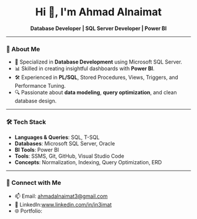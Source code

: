<h1 align="center">Hi 👋, I'm Ahmad Alnaimat</h1>

<p align="center">
  <b>Database Developer | SQL Server Developer | Power BI</b>
</p>

---

### 🧠 About Me

- 💼 Specialized in **Database Development** using Microsoft SQL Server.
- 📊 Skilled in creating insightful dashboards with **Power BI**.
- 🛠️ Experienced in **PL/SQL**, Stored Procedures, Views, Triggers, and Performance Tuning.
- 🔍 Passionate about **data modeling**, **query optimization**, and clean database design.

---

### 🛠 Tech Stack

- **Languages & Queries**: SQL, T-SQL
- **Databases**: Microsoft SQL Server, Oracle
- **BI Tools**: Power BI
- **Tools**: SSMS, Git, GitHub, Visual Studio Code
- **Concepts**: Normalization, Indexing, Query Optimization, ERD
---

<!-- You can add links below when you're ready -->

### 🔗 Connect with Me
- 📫 Email: ahmadalnaimat3@gmail.com
- 💼 LinkedIn:www.linkedin.com/in/in3imat
- 🌐 Portfolio:

